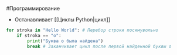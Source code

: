 #Программирование 
- Останавливает [[Циклы Python|цикл]]
```python
for stroka in "Hello World": # Перебор строки посимувольно
    if stroka == "o":
        print("Буква o была найдена")
        break # Заканчивает цикл после первой найденной буквы o
```